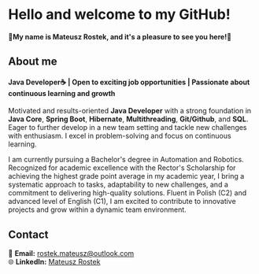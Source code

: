 # Hello and welcome to my GitHub!

#### 👋My name is Mateusz Rostek, and it's a pleasure to see you here!👋  

## About me
#### Java Developer☕ | Open to exciting job opportunities | Passionate about continuous learning and growth

Motivated and results-oriented **Java Developer** with a strong foundation in **Java Core**, **Spring Boot**, **Hibernate**, **Multithreading**, **Git/Github**, and **SQL**. Eager to further develop in a new team setting and tackle new challenges with enthusiasm. I excel in problem-solving and focus on continuous learning.

I am currently pursuing a Bachelor's degree in Automation and Robotics. Recognized for academic excellence with the Rector's Scholarship for achieving the highest grade point average in my academic year, I bring a systematic approach to tasks, adaptability to new challenges, and a commitment to delivering high-quality solutions. Fluent in Polish (C2) and advanced level of English (C1), I am excited to contribute to innovative projects and grow within a dynamic team environment.

## Contact
📧 **Email:** rostek.mateusz@outlook.com  
🌐 **LinkedIn:** [Mateusz Rostek](https://www.linkedin.com/in/mateuszrostek/)


